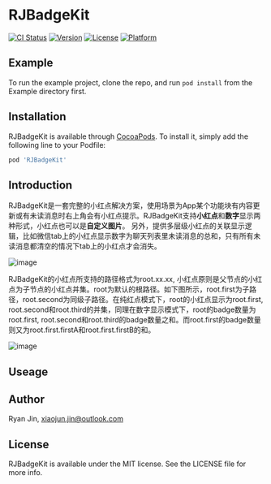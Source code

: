 # RJBadgeKit

[![CI Status](http://img.shields.io/travis/RylanJIN/RJBadgeKit.svg?style=flat)](https://travis-ci.org/RylanJIN/RJBadgeKit)
[![Version](https://img.shields.io/cocoapods/v/RJBadgeKit.svg?style=flat)](http://cocoapods.org/pods/RJBadgeKit)
[![License](https://img.shields.io/cocoapods/l/RJBadgeKit.svg?style=flat)](http://cocoapods.org/pods/RJBadgeKit)
[![Platform](https://img.shields.io/cocoapods/p/RJBadgeKit.svg?style=flat)](http://cocoapods.org/pods/RJBadgeKit)

## Example

To run the example project, clone the repo, and run `pod install` from the Example directory first.

## Installation

RJBadgeKit is available through [CocoaPods](http://cocoapods.org). To install
it, simply add the following line to your Podfile:

```ruby
pod 'RJBadgeKit'
```

## Introduction

RJBadgeKit是一套完整的小红点解决方案，使用场景为App某个功能块有内容更新或有未读消息时右上角会有小红点提示。RJBadgeKit支持**小红点**和**数字**显示两种形式，小红点也可以是**自定义图片**。 另外，提供多层级小红点的关联显示逻辑，比如微信tab上的小红点显示数字为聊天列表里未读消息的总和，只有所有未读消息都清空的情况下tab上的小红点才会消失。

![image](https://github.com/RylanJIN/RJBadgeKit/blob/master/Example/demo.gif)

RJBadgeKit的小红点所支持的路径格式为root.xx.xx, 小红点原则是父节点的小红点为子节点的小红点并集。root为默认的根路径。如下图所示，root.first为子路径，root.second为同级子路径。在纯红点模式下，root的小红点显示为root.first, root.second和root.third的并集，同理在数字显示模式下，root的badge数量为root.first, root.second和root.third的badge数量之和。而root.first的badge数量则又为root.first.firstA和root.first.firstB的和。

![image](https://github.com/RylanJIN/RJBadgeKit/blob/master/Example/path.png)

## Useage

## Author

Ryan Jin, xiaojun.jin@outlook.com

## License

RJBadgeKit is available under the MIT license. See the LICENSE file for more info.
